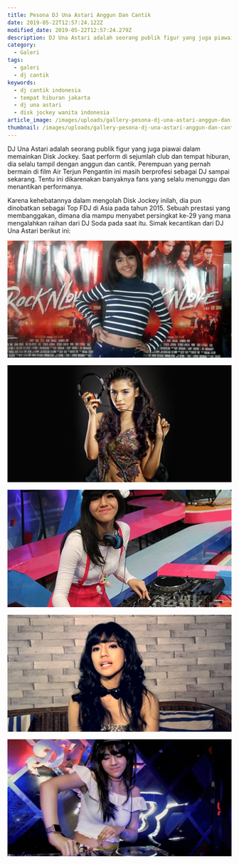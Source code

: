 ```yaml
---
title: Pesona DJ Una Astari Anggun Dan Cantik
date: 2019-05-22T12:57:24.122Z
modified_date: 2019-05-22T12:57:24.279Z
description: DJ Una Astari adalah seorang publik figur yang juga piawai dalam memainkan Disk Jockey. Saat perform di sejumlah club dan tempat hiburan.
category:
  - Galeri
tags:
  - galeri
  - dj cantik
keywords:
  - dj cantik indonesia
  - tempat hiburan jakarta
  - dj una astari
  - disk jockey wanita indonesia
article_image: /images/uploads/gallery-pesona-dj-una-astari-anggun-dan-cantik-3.jpg
thumbnail: /images/uploads/gallery-pesona-dj-una-astari-anggun-dan-cantik-2-031.jpg
---
```

DJ Una Astari adalah seorang publik figur yang juga piawai dalam memainkan Disk Jockey. Saat perform di sejumlah club dan tempat hiburan, dia selalu tampil dengan anggun dan cantik. Perempuan yang pernah bermain di film Air Terjun Pengantin ini masih berprofesi sebagai DJ sampai sekarang. Tentu ini dikarenakan banyaknya fans yang selalu menunggu dan menantikan performanya.

Karena kehebatannya dalam mengolah Disk Jockey inilah, dia pun dinobatkan sebagai Top FDJ di Asia pada tahun 2015. Sebuah prestasi yang membanggakan, dimana dia mampu menyabet persingkat ke-29 yang mana mengalahkan raihan dari DJ Soda pada saat itu. Simak kecantikan dari DJ Una Astari berikut ini:

![Gallery: Pesona DJ Una Astari Anggun Dan Cantik](/images/uploads/gallery-pesona-dj-una-astari-anggun-dan-cantik-5.jpg)

![Gallery: Pesona DJ Una Astari Anggun Dan Cantik](/images/uploads/gallery-pesona-dj-una-astari-anggun-dan-cantik-3.jpg)

![Gallery: Pesona DJ Una Astari Anggun Dan Cantik](/images/uploads/gallery-pesona-dj-una-astari-anggun-dan-cantik-4.jpg)

![Gallery: Pesona DJ Una Astari Anggun Dan Cantik](/images/uploads/gallery-pesona-dj-una-astari-anggun-dan-cantik-1.jpg)

![Gallery: Pesona DJ Una Astari Anggun Dan Cantik](/images/uploads/gallery-pesona-dj-una-astari-anggun-dan-cantik-2.jpg)
